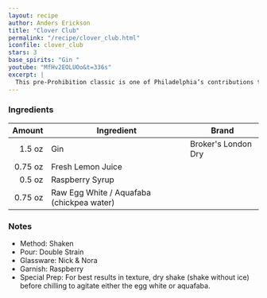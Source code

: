 ```yaml
---
layout: recipe
author: Anders Erickson
title: "Clover Club"
permalink: "/recipe/clover_club.html"
iconfile: clover_club
stars: 3
base_spirits: "Gin "
youtube: "MfHv2EOLUOo&t=336s"
excerpt: |
  This pre-Prohibition classic is one of Philadelphia’s contributions to the cocktail world. It is a classic cocktail known for its sweet and tart flavor profile and its silky, frothy texture. It's a member of the sour family, but leans more towards sweetness than tartness. The pale pink liquid, delicate white foam head, and raspberry garnish make it visually appealing.
---
```


### Ingredients

|  Amount | Ingredient                                | Brand               |
| ------: | ----------------------------------------- | ------------------- |
|  1.5 oz | Gin                                       | Broker's London Dry |
| 0.75 oz | Fresh Lemon Juice                         |
|  0.5 oz | Raspberry Syrup                           |
| 0.75 oz | Raw Egg White / Aquafaba (chickpea water) |

### Notes

- Method: Shaken
- Pour: Double Strain
- Glassware: Nick & Nora
- Garnish: Raspberry
- Special Prep: For best results in texture, dry shake (shake without ice) before chilling to agitate either the egg white or aquafaba.
